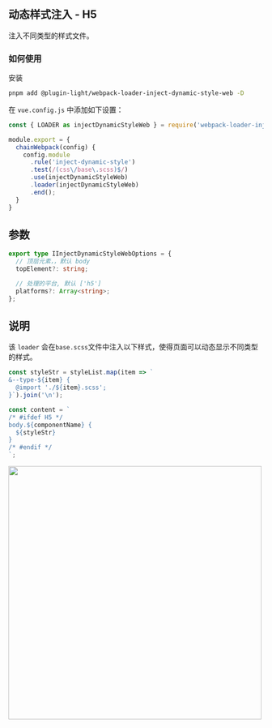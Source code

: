 ## 动态样式注入 - H5

注入不同类型的样式文件。

### 如何使用

安装

```bash
pnpm add @plugin-light/webpack-loader-inject-dynamic-style-web -D
```

在 `vue.config.js` 中添加如下设置：

```js
const { LOADER as injectDynamicStyleWeb } = require('webpack-loader-inject-dynamic-style-web')';

module.export = {
  chainWebpack(config) {
    config.module
      .rule('inject-dynamic-style')
      .test(/(css\/base\.scss)$/)
      .use(injectDynamicStyleWeb) 
      .loader(injectDynamicStyleWeb)
      .end();
  }
}
```

## 参数

```ts
export type IInjectDynamicStyleWebOptions = {
  // 顶层元素，，默认 body
  topElement?: string;

  // 处理的平台, 默认 ['h5']
  platforms?: Array<string>;
};
```

## 说明

该 `loader` 会在`base.scss`文件中注入以下样式，使得页面可以动态显示不同类型的样式。

```ts
const styleStr = styleList.map(item => `
&--type-${item} {
  @import './${item}.scss';
}`).join('\n');

const content = `
/* #ifdef H5 */
body.${componentName} {
  ${styleStr}
}
/* #endif */
`;
```

<img src="https://mike-1255355338.cos.ap-guangzhou.myqcloud.com/article/2023/11/own_mike_4c2a77c7fa33d7f435.png" width="500"/>